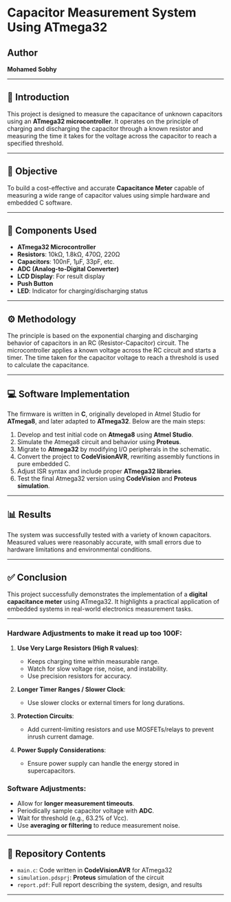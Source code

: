 # Capacitor Measurement System Using ATmega32

## Author
**Mohamed Sobhy**

---

## 📘 Introduction
This project is designed to measure the capacitance of unknown capacitors using an **ATmega32 microcontroller**. It operates on the principle of charging and discharging the capacitor through a known resistor and measuring the time it takes for the voltage across the capacitor to reach a specified threshold.

---

## 🎯 Objective
To build a cost-effective and accurate **Capacitance Meter** capable of measuring a wide range of capacitor values using simple hardware and embedded C software.

---

## 🧰 Components Used
- **ATmega32 Microcontroller**
- **Resistors**: 10kΩ, 1.8kΩ, 470Ω, 220Ω
- **Capacitors**: 100nF, 1μF, 33pF, etc.
- **ADC (Analog-to-Digital Converter)**
- **LCD Display**: For result display
- **Push Button**
- **LED**: Indicator for charging/discharging status

---

## ⚙️ Methodology
The principle is based on the exponential charging and discharging behavior of capacitors in an RC (Resistor-Capacitor) circuit. The microcontroller applies a known voltage across the RC circuit and starts a timer. The time taken for the capacitor voltage to reach a threshold is used to calculate the capacitance.

---

## 💻 Software Implementation
The firmware is written in **C**, originally developed in Atmel Studio for **ATmega8**, and later adapted to **ATmega32**. Below are the main steps:

1. Develop and test initial code on **Atmega8** using **Atmel Studio**.
2. Simulate the Atmega8 circuit and behavior using **Proteus**.
3. Migrate to **Atmega32** by modifying I/O peripherals in the schematic.
4. Convert the project to **CodeVisionAVR**, rewriting assembly functions in pure embedded C.
5. Adjust ISR syntax and include proper **ATmega32 libraries**.
6. Test the final Atmega32 version using **CodeVision** and **Proteus simulation**.

---

## 📊 Results
The system was successfully tested with a variety of known capacitors. Measured values were reasonably accurate, with small errors due to hardware limitations and environmental conditions.

---

## ✅ Conclusion
This project successfully demonstrates the implementation of a **digital capacitance meter** using ATmega32. It highlights a practical application of embedded systems in real-world electronics measurement tasks.

---
### Hardware Adjustments to make it read up too 100F:
1. **Use Very Large Resistors (High R values)**:
   - Keeps charging time within measurable range.
   - Watch for slow voltage rise, noise, and instability.
   - Use precision resistors for accuracy.

2. **Longer Timer Ranges / Slower Clock**:
   - Use slower clocks or external timers for long durations.

3. **Protection Circuits**:
   - Add current-limiting resistors and use MOSFETs/relays to prevent inrush current damage.

4. **Power Supply Considerations**:
   - Ensure power supply can handle the energy stored in supercapacitors.

### Software Adjustments:
- Allow for **longer measurement timeouts**.
- Periodically sample capacitor voltage with **ADC**.
- Wait for threshold (e.g., 63.2% of Vcc).
- Use **averaging or filtering** to reduce measurement noise.

---

## 📂 Repository Contents
- `main.c`: Code written in **CodeVisionAVR** for ATmega32
- `simulation.pdsprj`: **Proteus** simulation of the circuit
- `report.pdf`: Full report describing the system, design, and results

---
